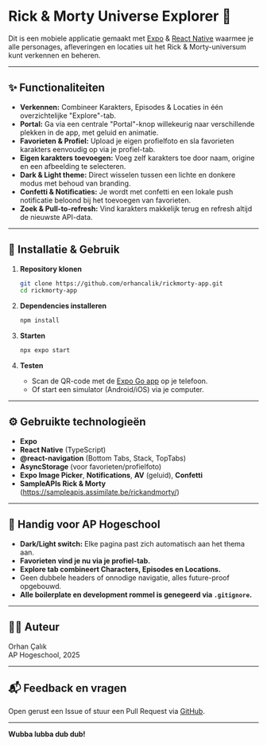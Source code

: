 # Rick & Morty Universe Explorer 🚀

Dit is een mobiele applicatie gemaakt met [Expo](https://expo.dev) & [React Native](https://reactnative.dev/) waarmee je alle personages, afleveringen en locaties uit het Rick & Morty-universum kunt verkennen en beheren.

---

## ✨ Functionaliteiten

- **Verkennen:** Combineer Karakters, Episodes & Locaties in één overzichtelijke "Explore"-tab.
- **Portal:** Ga via een centrale "Portal"-knop willekeurig naar verschillende plekken in de app, met geluid en animatie.
- **Favorieten & Profiel:** Upload je eigen profielfoto en sla favorieten karakters eenvoudig op via je profiel-tab.
- **Eigen karakters toevoegen:** Voeg zelf karakters toe door naam, origine en een afbeelding te selecteren.
- **Dark & Light theme:** Direct wisselen tussen een lichte en donkere modus met behoud van branding.
- **Confetti & Notificaties:** Je wordt met confetti en een lokale push notificatie beloond bij het toevoegen van favorieten.
- **Zoek & Pull-to-refresh:** Vind karakters makkelijk terug en refresh altijd de nieuwste API-data.

---

## 🚦 Installatie & Gebruik

1. **Repository klonen**

   ```bash
   git clone https://github.com/orhancalik/rickmorty-app.git
   cd rickmorty-app
   ```

2. **Dependencies installeren**

   ```bash
   npm install
   ```

3. **Starten**

   ```bash
   npx expo start
   ```

4. **Testen**

   - Scan de QR-code met de [Expo Go app](https://expo.dev/expo-go) op je telefoon.
   - Of start een simulator (Android/iOS) via je computer.

---

## ⚙️ Gebruikte technologieën

- **Expo**
- **React Native** (TypeScript)
- **@react-navigation** (Bottom Tabs, Stack, TopTabs)
- **AsyncStorage** (voor favorieten/profielfoto)
- **Expo Image Picker**, **Notifications**, **AV** (geluid), **Confetti**
- **SampleAPIs Rick & Morty** (https://sampleapis.assimilate.be/rickandmorty/)

---

## 📌 Handig voor AP Hogeschool

- **Dark/Light switch:** Elke pagina past zich automatisch aan het thema aan.
- **Favorieten vind je nu via je profiel-tab.**
- **Explore tab combineert Characters, Episodes en Locations.**
- Geen dubbele headers of onnodige navigatie, alles future-proof opgebouwd.
- **Alle boilerplate en development rommel is genegeerd via `.gitignore`.**

---

## 👨‍💻 Auteur

Orhan Çalık  
AP Hogeschool, 2025

---

## 📬 Feedback en vragen

Open gerust een Issue of stuur een Pull Request via [GitHub](https://github.com/orhancalik/rickmorty-app).

---

**Wubba lubba dub dub!**
